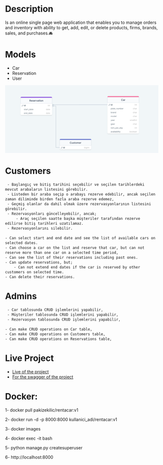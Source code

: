 # Description

<p>Is an online single page web application that enables you to manage orders and inventory with ability to get, add, edit, or delete products, firms, brands, sales, and purchases.🚘</p>

# Models

- Car
- Reservation
- User

![Model](https://github.com/klc-pakize/django_rent_a_car/blob/master/RentACarAppERD.png)

# Customers

     - Başlangıç ve bitiş tarihini seçebilir ve seçilen tarihlerdeki mevcut arabaların listesini görebilir.
     - Listeden bir araba seçip o arabayı rezerve edebilir, ancak seçilen zaman diliminde birden fazla araba rezerve edemez,
     - Geçmiş olanlar da dahil olmak üzere rezervasyonlarının listesini görebilir.
     - Rezervasyonları güncelleyebilir, ancak;
         - Araç seçilen saatte başka müşteriler tarafından rezerve edilirse bitiş tarihleri uzatılamaz.
     - Rezervasyonlarını silebilir.

    - Can select start and end date and see the list of available cars on selected dates.
    - Can choose a car on the list and reserve that car, but can not reserve more than one car on a selected time period,
    - Can see the list of their reservations including past ones.
    - Can update reservations, but;
        - Can not extend end dates if the car is reserved by other customers on selected time.
    - Can delete their reservations.

# Admins
     
     - Car tablosunda CRUD işlemlerini yapabilir,
     - Müşteriler tablosunda CRUD işlemlerini yapabilir,
     - Rezervasyon tablosunda CRUD işlemlerini yapabilir,

    - Can make CRUD operations on Car table,
    - Can make CRUD operations on Customers table,
    - Can make CRUD operations on Reservations table,
    

# Live Project

- <a href="http://klc.pythonanywhere.com/">Live of the project</a>
- <a href="https://klc.pythonanywhere.com/swagger/">For the swagger of the project</a>

# Docker:

<p>1- docker pull pakizekilic/rentacar:v1</p>
<p>2- docker run -d -p 8000:8000 kullanici_adi/rentacar:v1</p>
<p>3- docker images</p>
<p>4- docker exec -it <imaj_id> bash</p>
<p>5- python manage.py createsuperuser</p>
<p>6- http://localhost:8000</p>
